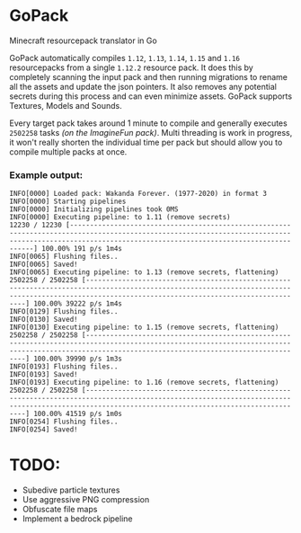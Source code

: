 # GoPack
Minecraft resourcepack translator in Go

GoPack automatically compiles `1.12`, `1.13`, `1.14`, `1.15` and `1.16` resourcepacks from a single `1.12.2` resource pack. It does this by completely scanning the input pack and then running migrations to rename all the assets and update the json pointers. It also removes any potential secrets during this process and can even minimize assets. GoPack supports Textures, Models and Sounds.

Every target pack takes around 1 minute to compile and generally executes `2502258` tasks *(on the ImagineFun pack)*. Multi threading is work in progress, it won't really shorten the individual time per pack but should allow you to compile multiple packs at once.

### Example output:
```
INFO[0000] Loaded pack: Wakanda Forever. (1977-2020) in format 3
INFO[0000] Starting pipelines
INFO[0000] Initializing pipelines took 0MS
INFO[0000] Executing pipeline: to 1.11 (remove secrets)
12230 / 12230 [---------------------------------------------------------------------------------------------------------------------------------------------------------------------------------------------------------] 100.00% 191 p/s 1m4s
INFO[0065] Flushing files..
INFO[0065] Saved!
INFO[0065] Executing pipeline: to 1.13 (remove secrets, flattening)
2502258 / 2502258 [---------------------------------------------------------------------------------------------------------------------------------------------------------------------------------------------------] 100.00% 39222 p/s 1m4s
INFO[0129] Flushing files..
INFO[0130] Saved!
INFO[0130] Executing pipeline: to 1.15 (remove secrets, flattening)
2502258 / 2502258 [---------------------------------------------------------------------------------------------------------------------------------------------------------------------------------------------------] 100.00% 39990 p/s 1m3s
INFO[0193] Flushing files..
INFO[0193] Saved!
INFO[0193] Executing pipeline: to 1.16 (remove secrets, flattening)
2502258 / 2502258 [---------------------------------------------------------------------------------------------------------------------------------------------------------------------------------------------------] 100.00% 41519 p/s 1m0s
INFO[0254] Flushing files..
INFO[0254] Saved!
``` 

# TODO:
- Subedive particle textures
- Use aggressive PNG compression
- Obfuscate file maps
- Implement a bedrock pipeline